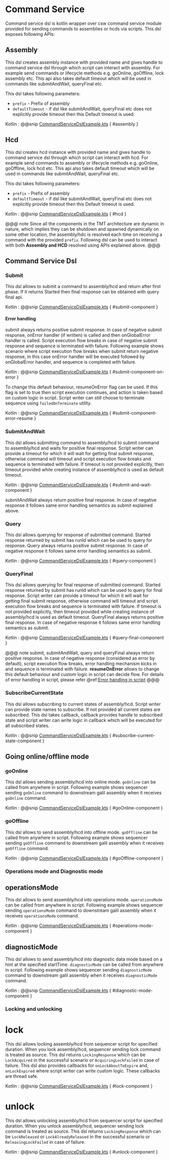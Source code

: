 # Command Service

Command service dsl is kotlin wrapper over csw command service module provided for sending commands to assemblies or hcds via scripts.
This dsl exposes following APIs:

## Assembly

This dsl creates assembly instance with provided name and gives handle to command service dsl through which script can interact with
assembly. For example send commands or lifecycle methods e.g. goOnline, goOffline, lock assembly etc. This api also takes default timeout
which will be used in commands like submitAndWait, queryFinal etc.

This dsl takes following parameters:
* `prefix` - Prefix of assembly
* `defaultTimeout` - if dsl like submitAndWait, queryFinal etc does not explicitly provide timeout then this Default timeout is used.

Kotlin
:   @@snip [CommandServiceDslExample.kts](../../../../../../../examples/src/main/kotlin/esw/ocs/scripts/examples/paradox/CommandServiceDslExample.kts) { #assembly }

## Hcd

This dsl creates hcd instance with provided name and gives handle to command service dsl through which script can interact with hcd. For example
send commands to assembly or lifecycle methods e.g. goOnline, goOffline, lock hcd etc. This api also takes default timeout which will be used in commands
like submitAndWait, queryFinal etc.

This dsl takes following parameters:
* `prefix` - Prefix of assembly
* `defaultTimeout` - if dsl like submitAndWait, queryFinal etc does not explicitly provide timeout then this Default timeout is used.

Kotlin
:   @@snip [CommandServiceDslExample.kts](../../../../../../../examples/src/main/kotlin/esw/ocs/scripts/examples/paradox/CommandServiceDslExample.kts) { #hcd }

@@@ note
Since all the components in the TMT architecture are dynamic in nature, which implies they can be shutdown and spawned dynamically
on some other location, the assembly/hdc is resolved each time on receiving a command with the provided `prefix`.
Following dsl can be used to interact with both **Assembly and HCD** resolved using APIs explained above.
@@@

## Command Service Dsl
### Submit

This dsl allows to submit a command to assembly/hcd and return after first phase. If it returns Started then final response can
be obtained with query final api.

Kotlin
:   @@snip [CommandServiceDslExample.kts](../../../../../../../examples/src/main/kotlin/esw/ocs/scripts/examples/paradox/CommandServiceDslExample.kts) { #submit-component }

#### Error handling
submit always returns positive submit response. In case of negative submit response, onError handler (if written) is called and then
onGlobalError handler is called. Script execution flow breaks in case of negative submit response and sequence is terminated with failure. 
Following example shows scenario where script execution flow breaks when submit return negative response, in this case onError handler will be executed followed by
onGlobalError handler, and sequence is completed with failure.

Kotlin
:   @@snip [CommandServiceDslExample.kts](../../../../../../../examples/src/main/kotlin/esw/ocs/scripts/examples/paradox/CommandServiceDslExample.kts) { #submit-component-on-error }

To change this default behaviour, resumeOnError flag can be used. If this flag is set to true then script execution continues, and action is taken based on custom logic
in script. Script writer can still choose to terminate sequence using `failedOnTerminate` utility.

Kotlin
:   @@snip [CommandServiceDslExample.kts](../../../../../../../examples/src/main/kotlin/esw/ocs/scripts/examples/paradox/CommandServiceDslExample.kts) { #submit-component-error-resume }

### SubmitAndWait

This dsl allows submitting command to assembly/hcd to submit command to assembly/hcd and waits for positive final response. Script writer can provide a timeout
for which it will wait for getting final submit response, otherwise command will timeout and script execution flow breaks and sequence is terminated with failure.
If timeout is not provided explicitly, then timeout provided while creating instance of assembly/hcd is used as default timeout. 

Kotlin
:   @@snip [CommandServiceDslExample.kts](../../../../../../../examples/src/main/kotlin/esw/ocs/scripts/examples/paradox/CommandServiceDslExample.kts) { #submit-and-wait-component }

submitAndWait always return positive final response. In case of negative response it follows same error handling semantics as submit explained above. 

### Query

This dsl allows querying for response of submitted command. Started response returned by submit has runId which can be used to query for response.
Query always returns positive submit response. In case of negative response it follows same error handling semantics as submit.

Kotlin
:   @@snip [CommandServiceDslExample.kts](../../../../../../../examples/src/main/kotlin/esw/ocs/scripts/examples/paradox/CommandServiceDslExample.kts) { #query-component }

### QueryFinal

This dsl allows querying for final response of submitted command. Started response returned by submit has runId which can be used to query for final response.
Script writer can provide a timeout for which it will wait for getting final submit response, otherwise command
will timeout and script execution flow breaks and sequence is terminated with failure. If timeout is not provided explicitly,
then timeout provided while creating instance of assembly/hcd is used as default timeout. 
QueryFinal always returns positive final response. In case of negative response it follows same error handling semantics as
submit. 

Kotlin
:   @@snip [CommandServiceDslExample.kts](../../../../../../../examples/src/main/kotlin/esw/ocs/scripts/examples/paradox/CommandServiceDslExample.kts) { #query-final-component }

@@@ note
submit, submitAndWait, query and queryFinal always return positive response. In case of negative response (considered as error by default), 
script execution flow breaks, error handling mechanism kicks in and sequence is terminated with failure. **resumeOnError**
allows to change this default behaviour and custom logic in script can decide flow. For details of error handling in script,
please refer @ref:[Error handling in script](../error-handling.md)
@@@

### SubscribeCurrentState

This dsl allows subscribing to current states of assembly/hcd. Script writer can provide state names to subscribe. If not provided
all current states are subscribed. This dsl takes callback, callback provides handle to subscribed state and script writer can write logic in 
callback which will be executed for all subscribed states.

Kotlin
:   @@snip [CommandServiceDslExample.kts](../../../../../../../examples/src/main/kotlin/esw/ocs/scripts/examples/paradox/CommandServiceDslExample.kts) { #subscribe-current-state-component }

## Going online/offline mode

### goOnline

This dsl allows sending assembly/hcd into online mode. `goOnline` can be called from anywhere in script. Following example
shows sequencer sending `goOnline` command to downstream galil assembly when it receives `goOnline` command. 

Kotlin
:   @@snip [CommandServiceDslExample.kts](../../../../../../../examples/src/main/kotlin/esw/ocs/scripts/examples/paradox/CommandServiceDslExample.kts) { #goOnline-component }

### goOffline

This dsl allows to send assembly/hcd into offline mode. `goOffline` can be called from anywhere in script. Following example
shows sequencer sending `goOffline` command to downstream galil assembly when it receives `goOffline` command. 

Kotlin
:   @@snip [CommandServiceDslExample.kts](../../../../../../../examples/src/main/kotlin/esw/ocs/scripts/examples/paradox/CommandServiceDslExample.kts) { #goOffline-component }

### Operations mode and Diagnostic mode

## operationsMode

This dsl allows to send assembly/hcd into operations mode. `operationsMode` can be called from anywhere in script. Following example
shows sequencer sending `operationsMode` command to downstream galil assembly when it receives `operationsMode` command. 

Kotlin
:   @@snip [CommandServiceDslExample.kts](../../../../../../../examples/src/main/kotlin/esw/ocs/scripts/examples/paradox/CommandServiceDslExample.kts) { #operations-mode-component }

## diagnosticMode

This dsl allows to send assembly/hcd into diagnostic data mode based on a hint at the specified startTime. `diagnosticMode` can be called from anywhere in script. Following example 
shows sequencer sending `diagnosticMode` command to downstream galil assembly when it receives `diagnosticMode` command. 

Kotlin
:   @@snip [CommandServiceDslExample.kts](../../../../../../../examples/src/main/kotlin/esw/ocs/scripts/examples/paradox/CommandServiceDslExample.kts) { #diagnostic-mode-component }

### Locking and unlocking

# lock

This dsl allows locking assembly/hcd from sequencer script for specified duration. When you lock assembly/hcd, sequencer sending lock command
is treated as source. This dsl returns `LockingResponse` which can be `LockAcquired` in the successful scenario or `AcquiringLockFailed` in case of failure.
This dsl also provides callbacks for `onLockAboutToExpire` and, `onLockExpired` where script writer can write custom logic. These callbacks are thread safe.

Kotlin
:   @@snip [CommandServiceDslExample.kts](../../../../../../../examples/src/main/kotlin/esw/ocs/scripts/examples/paradox/CommandServiceDslExample.kts) { #lock-component }

# unlock

This dsl allows unlocking assembly/hcd from sequencer script for specified duration. When you unlock assembly/hcd, sequencer sending lock command
is treated as source. This dsl returns `LockingResponse` which can be `LockReleased` or `LockAlreadyReleased` in the successful scenario or `ReleasingLockFailed` 
in case of failure.

Kotlin
:   @@snip [CommandServiceDslExample.kts](../../../../../../../examples/src/main/kotlin/esw/ocs/scripts/examples/paradox/CommandServiceDslExample.kts) { #unlock-component }
